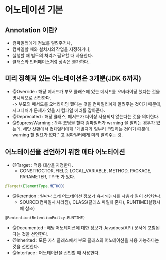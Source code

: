 # 어노테이션 기본

## Annotation 이란?

* 컴파일러에게 정보를 알려주거나,&#x20;
* 컴파일할 때와 설치시의 작업을 지정하거나,
* 실행할 때 별도의 처리가 필요할 때 사용한다.
* 클래스와 인터페이스처럼 상속은 불가하다..&#x20;

## 미리 정해져 있는 어노테이션은 3개뿐(JDK 6까지)

* @Override : 해당 메서드가 부모 클래스에 있는 메서드를 오버라이딩 했다는 것을 명시적으로 선언한다.\
  \-> 부모의 메서드를 오버라이딩 했다는 것을 컴파일러에게 알려주는 것이기 때문에, 시그니처가 문제가 있을 시 컴파일 에러를 잡아준다.
* @Deprecated : 해당 클래스, 메서드가 더이상 사용되지 않는다는 것을 의미한다.&#x20;
* @SupressWarning : 간혹 코딩을 할때 컴파일러가 warning 을 알리는 경우가 있는데, 해당 상황에서 컴파일러에게 "개발자가 일부러 코딩하는 것이기 때문에, warning 할 필요가 없다." 고 컴파일러에게 미리 알려주는 것.

## 어노테이션을 선언하기 위한 메타 어노테이션

* @Target : 적용 대상을 지정한다.
  * CONSTROCTOR, FIELD, LOCAL\_VARIABLE, METHOD, PACKAGE, PARAMETER, TYPE 가 있다.

```java
@Target(ElementType.METHOD)
```

* @Retention : 얼마나 오래 어노테이션 정보가 유지되는지를 다음과 같이 선언한다.
  * SOURCE(컴파일시 사라짐), CLASS(클래스 파일에 존재), RUNTIME(실행시에 참조)

```
@Rentention(RetentionPoilcy.RUNTIME)
```

* @Documented : 해당 어노테이션에 대한 정보가 Javadocs(API) 문서에 포함된다는 것을 선언한다.
* @Inherited : 모든 자식 클래스에서 부모 클래스의 어노테이션을 사용 가능하다는 것을 선언한다.
* @Interface : 어노테이션을 선언할 때 사용한다.&#x20;
